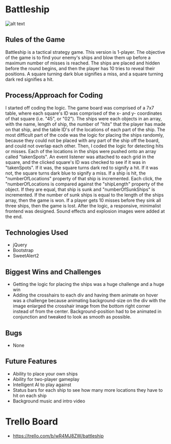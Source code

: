 # Battleship

![alt text]()

## Rules of the Game
Battleship is a tactical strategy game. This version is 1-player. The objective of the game is to find your enemy's ships and blow them up before a maximum number of misses is reached. The ships are placed and hidden before the round begins, and then the player has 10 tries to reveal their positions. A square turning dark blue signifies a miss, and a square turning dark red signifies a hit. 

## Process/Approach for Coding
I started off coding the logic. The game board was comprised of a 7x7 table, where each square's ID was comprised of the x- and y- coordinates of that square (i.e. "45", or "02"). The ships were each objects in an array, with the name, length of ship, the number of "hits" that the player has made on that ship, and the table ID's of the locations of each part of the ship. The most difficult part of the code was the logic for placing the ships randomly, because they could not be placed with any part of the ship off the board, and could not overlap each other. Then, I coded the logic for detecting hits or misses. Each of the locations in the ships were pushed onto an array called "takenSpots". An event listener was attached to each grid in the square, and the clicked square's ID was checked to see if it was in "takenSpots". If it was, the square turns dark red to signify a hit. If it was not, the square turns dark blue to signify a miss. If a ship is hit, the "numberOfLocations" property of that ship is incremented. Each click, the "numberOfLocations is compared against the "shipLength" property of the object. If they are equal, that ship is sunk and "numberOfSunkShips" is incremented. If the number of sunk ships is equal to the length of the ships array, then the game is won. If a player gets 10 misses before they sink all three ships, then the game is lost. After the logic, a responsive, minimalist frontend was designed. Sound effects and explosion images were added at the end.

## Technologies Used
- jQuery
- Bootstrap
- SweetAlert2

## Biggest Wins and Challenges
- Getting the logic for placing the ships was a huge challenge and a huge win
- Adding the crosshairs to each div and having them animate on hover was a challenge because animating background-size on the div with the image enlarged the crosshair image from the bottom right corner instead of from the center. Background-position had to be animated in conjunction and tweaked to look as smooth as possible.

## Bugs
- None

## Future Features
- Ability to place your own ships
- Ability for two-player gameplay
- Intelligent AI to play against
- Status bars for each ship to see how many more locations they have to hit on each ship
- Background music and intro video

# Trello Board
- https://trello.com/b/wR4MJ8ZW/battleship
